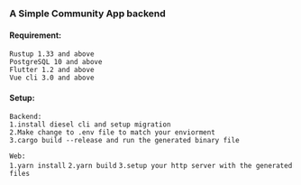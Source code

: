 ### **A Simple Community App backend**

#### Requirement:
`Rustup 1.33 and above`<br>
`PostgreSQL 10 and above`<br>
`Flutter 1.2 and above`<br>
`Vue cli 3.0 and above`

#### Setup:
`Backend:`<br>
`1.install diesel cli and setup migration`<br>
`2.Make change to .env file to match your enviorment`<br>
`3.cargo build --release and run the generated binary file`<br>

`Web:`<br>
`1.yarn install`
`2.yarn build`
`3.setup your http server with the generated files`

    



